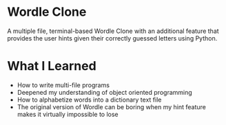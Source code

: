 # Wordle Clone

A multiple file, terminal-based Wordle Clone with an additional feature that provides the user hints given their correctly guessed letters using Python.

# What I Learned

- How to write multi-file programs
- Deepened my understanding of object oriented programming
- How to alphabetize words into a dictionary text file
- The original version of Wordle can be boring when my hint feature makes it virtually impossible to lose
